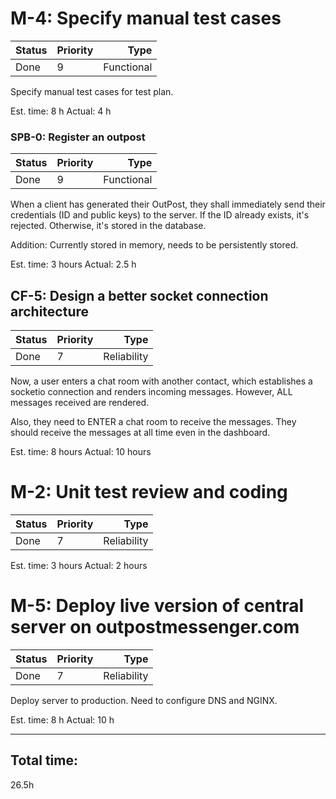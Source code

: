 
# M-4: Specify manual test cases
| Status      | Priority           | Type  |
| ------------- |-------------| -----:|
| Done | 9 | Functional |

Specify manual test cases for test plan.

Est. time: 8 h
Actual: 4 h

### SPB-0: Register an outpost
| Status      | Priority           | Type  |
| ------------- |-------------| -----:|
| Done | 9 | Functional |

When a client has generated their OutPost, they shall immediately send their credentials (ID and public keys) to the server. If the ID already exists, it's rejected. Otherwise, it's stored in the database.

Addition: Currently stored in memory, needs to be persistently stored.

Est. time: 3 hours
Actual: 2.5 h

## CF-5: Design a better socket connection architecture
| Status      | Priority           | Type  |
| ------------- |-------------| -----:|
| Done | 7 | Reliability |

Now, a user enters a chat room with another contact, which establishes a socketio connection and renders incoming messages. However, ALL messages received are rendered.

Also, they need to ENTER a chat room to receive the messages. They should receive the messages at all time even in the dashboard.

Est. time: 8 hours
Actual: 10 hours

# M-2: Unit test review and coding
| Status      | Priority           | Type  |
| ------------- |-------------| -----:|
| Done | 7 | Reliability |

Est. time: 3 hours
Actual: 2 hours

# M-5: Deploy live version of central server on outpostmessenger.com
| Status      | Priority           | Type  |
| ------------- |-------------| -----:|
| Done | 7 | Reliability |

Deploy server to production. Need to configure DNS and NGINX.

Est. time: 8 h
Actual: 10 h

---

## Total time:
26.5h